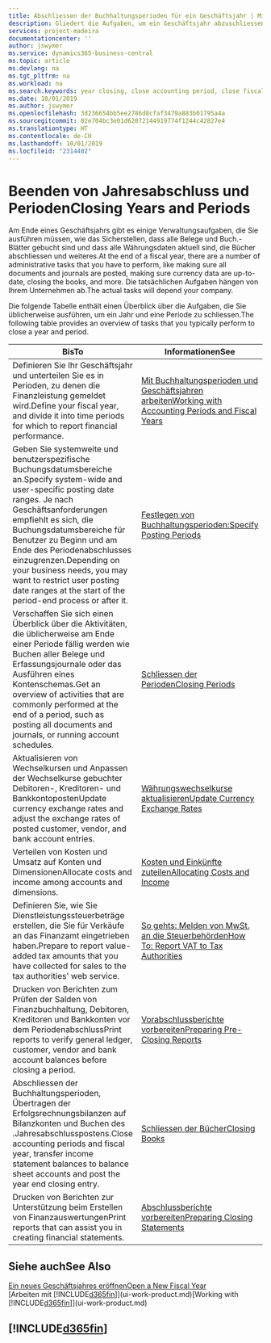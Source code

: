 ```yaml
---
title: Abschliessen der Buchhaltungsperioden für ein Geschäftsjahr | Microsoft Docs
description: Gliedert die Aufgaben, um ein Geschäftsjahr abzuschliessen oder Buchhaltungsperiode, beispielsweise der Belege und die Buch.-Blätter sind vergewissernd gebucht überprüfend und Bankguthaben.
services: project-madeira
documentationcenter: ''
author: jswymer
ms.service: dynamics365-business-central
ms.topic: article
ms.devlang: na
ms.tgt_pltfrm: na
ms.workload: na
ms.search.keywords: year closing, close accounting period, close fiscal year, bank account detailed trial balance
ms.date: 10/01/2019
ms.author: jswymer
ms.openlocfilehash: 3d236654bb5ee2786d8cfaf3479a883b01795a4a
ms.sourcegitcommit: 02e704bc3e01d62072144919774f1244c42827e4
ms.translationtype: HT
ms.contentlocale: de-CH
ms.lasthandoff: 10/01/2019
ms.locfileid: "2314402"
---
```

# <a name="closing-years-and-periods"></a><span data-ttu-id="507f6-103">Beenden von Jahresabschluss und Perioden</span><span class="sxs-lookup"><span data-stu-id="507f6-103">Closing Years and Periods</span></span>
<span data-ttu-id="507f6-104">Am Ende eines Geschäftsjahrs gibt es einige Verwaltungsaufgaben, die Sie ausführen müssen, wie das Sicherstellen, dass alle Belege und Buch.-Blätter gebucht sind und dass alle Währungsdaten aktuell sind, die Bücher abschliessen und weiteres.</span><span class="sxs-lookup"><span data-stu-id="507f6-104">At the end of a fiscal year, there are a number of administrative tasks that you have to perform, like making sure all documents and journals are posted, making sure currency data are up-to-date, closing the books, and more.</span></span> <span data-ttu-id="507f6-105">Die tatsächlichen Aufgaben hängen von Ihrem Unternehmen ab.</span><span class="sxs-lookup"><span data-stu-id="507f6-105">The actual tasks will depend your company.</span></span>

<span data-ttu-id="507f6-106">Die folgende Tabelle enthält einen Überblick über die Aufgaben, die Sie üblicherweise ausführen, um ein Jahr und eine Periode zu schliessen.</span><span class="sxs-lookup"><span data-stu-id="507f6-106">The following table provides an overview of tasks that you typically perform to close a year and period.</span></span>

| <span data-ttu-id="507f6-107">Bis</span><span class="sxs-lookup"><span data-stu-id="507f6-107">To</span></span> | <span data-ttu-id="507f6-108">Informationen</span><span class="sxs-lookup"><span data-stu-id="507f6-108">See</span></span> |
| --- | --- |
| <span data-ttu-id="507f6-109">Definieren Sie Ihr Geschäftsjahr und unterteilen Sie es in Perioden, zu denen die Finanzleistung gemeldet wird.</span><span class="sxs-lookup"><span data-stu-id="507f6-109">Define your fiscal year, and divide it into time periods for which to report financial performance.</span></span> | [<span data-ttu-id="507f6-110">Mit Buchhaltungsperioden und Geschäftsjahren arbeiten</span><span class="sxs-lookup"><span data-stu-id="507f6-110">Working with Accounting Periods and Fiscal Years</span></span>](finance-accounting-periods-and-fiscal-years.md)|
| <span data-ttu-id="507f6-111">Geben Sie systemweite und benutzerspezifische Buchungsdatumsbereiche an.</span><span class="sxs-lookup"><span data-stu-id="507f6-111">Specify system-wide and user-specific posting date ranges.</span></span> <span data-ttu-id="507f6-112">Je nach Geschäftsanforderungen empfiehlt es sich, die Buchungsdatumsbereiche für Benutzer zu Beginn und am Ende des Periodenabschlusses einzugrenzen.</span><span class="sxs-lookup"><span data-stu-id="507f6-112">Depending on your business needs, you may want to restrict user posting date ranges at the start of the period-end process or after it.</span></span> |[<span data-ttu-id="507f6-113">Festlegen von Buchhaltungsperioden:</span><span class="sxs-lookup"><span data-stu-id="507f6-113">Specify Posting Periods</span></span>](finance-how-specify-posting-periods.md) |
| <span data-ttu-id="507f6-114">Verschaffen Sie sich einen Überblick über die Aktivitäten, die üblicherweise am Ende einer Periode fällig werden wie Buchen aller Belege und Erfassungsjournale oder das Ausführen eines Kontenschemas.</span><span class="sxs-lookup"><span data-stu-id="507f6-114">Get an overview of activities that are commonly performed at the end of a period, such as posting all documents and journals, or running account schedules.</span></span> |[<span data-ttu-id="507f6-115">Schliessen der Perioden</span><span class="sxs-lookup"><span data-stu-id="507f6-115">Closing Periods</span></span>](year-how-complete-period-end-processes.md) |
| <span data-ttu-id="507f6-116">Aktualisieren von Wechselkursen und Anpassen der Wechselkurse gebuchter Debitoren-, Kreditoren- und Bankkontoposten</span><span class="sxs-lookup"><span data-stu-id="507f6-116">Update currency exchange rates and adjust the exchange rates of posted customer, vendor, and bank account entries.</span></span> |[<span data-ttu-id="507f6-117">Währungswechselkurse aktualisieren</span><span class="sxs-lookup"><span data-stu-id="507f6-117">Update Currency Exchange Rates</span></span>](finance-how-update-currencies.md) |
| <span data-ttu-id="507f6-118">Verteilen von Kosten und Umsatz auf Konten und Dimensionen</span><span class="sxs-lookup"><span data-stu-id="507f6-118">Allocate costs and income among accounts and dimensions.</span></span> |[<span data-ttu-id="507f6-119">Kosten und Einkünfte zuteilen</span><span class="sxs-lookup"><span data-stu-id="507f6-119">Allocating Costs and Income</span></span>](year-allocate-costs-income.md) |
| <span data-ttu-id="507f6-120">Definieren Sie, wie Sie Dienstleistungssteuerbeträge erstellen, die Sie für Verkäufe an das Finanzamt eingetrieben haben.</span><span class="sxs-lookup"><span data-stu-id="507f6-120">Prepare to report value-added tax amounts that you have collected for sales to the tax authorities' web service.</span></span> |[<span data-ttu-id="507f6-121">So gehts: Melden von MwSt. an die Steuerbehörden</span><span class="sxs-lookup"><span data-stu-id="507f6-121">How To: Report VAT to Tax Authorities</span></span>](finance-how-report-vat.md)|
| <span data-ttu-id="507f6-122">Drucken von Berichten zum Prüfen der Salden von Finanzbuchhaltung, Debitoren, Kreditoren und Bankkonten vor dem Periodenabschluss</span><span class="sxs-lookup"><span data-stu-id="507f6-122">Print reports to verify general ledger, customer, vendor and bank account balances before closing a period.</span></span> |[<span data-ttu-id="507f6-123">Vorabschlussberichte vorbereiten</span><span class="sxs-lookup"><span data-stu-id="507f6-123">Preparing Pre-Closing Reports</span></span>](year-prepare-preclose-reports.md) |
| <span data-ttu-id="507f6-124">Abschliessen der Buchhaltungsperioden, Übertragen der Erfolgsrechnungsbilanzen auf Bilanzkonten und Buchen des .Jahresabschlusspostens.</span><span class="sxs-lookup"><span data-stu-id="507f6-124">Close accounting periods and fiscal year, transfer income statement balances to balance sheet accounts and post the year end closing entry.</span></span> |[<span data-ttu-id="507f6-125">Schliessen der Bücher</span><span class="sxs-lookup"><span data-stu-id="507f6-125">Closing Books</span></span>](year-close-books.md) |
| <span data-ttu-id="507f6-126">Drucken von Berichten zur Unterstützung beim Erstellen von Finanzauswertungen</span><span class="sxs-lookup"><span data-stu-id="507f6-126">Print reports that can assist you in creating financial statements.</span></span> |[<span data-ttu-id="507f6-127">Abschlussberichte vorbereiten</span><span class="sxs-lookup"><span data-stu-id="507f6-127">Preparing Closing Statements</span></span>](year-prepare-close-statement.md) |

## <a name="see-also"></a><span data-ttu-id="507f6-128">Siehe auch</span><span class="sxs-lookup"><span data-stu-id="507f6-128">See Also</span></span>
[<span data-ttu-id="507f6-129">Ein neues Geschäftsjahres eröffnen</span><span class="sxs-lookup"><span data-stu-id="507f6-129">Open a New Fiscal Year</span></span>](finance-how-open-new-fiscal-year.md)  
<span data-ttu-id="507f6-130">[Arbeiten mit [!INCLUDE[d365fin](includes/d365fin_md.md)]](ui-work-product.md)</span><span class="sxs-lookup"><span data-stu-id="507f6-130">[Working with [!INCLUDE[d365fin](includes/d365fin_md.md)]](ui-work-product.md)</span></span>

## [!INCLUDE[d365fin](includes/free_trial_md.md)]  
 

